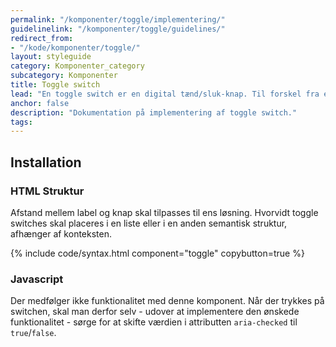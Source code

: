 ```yaml
---
permalink: "/komponenter/toggle/implementering/"
guidelinelink: "/komponenter/toggle/guidelines/"
redirect_from:
- "/kode/komponenter/toggle/"
layout: styleguide
category: Komponenter_category
subcategory: Komponenter
title: Toggle switch
lead: "En toggle switch er en digital tænd/sluk-knap. Til forskel fra en radioknap eller tjekboks træder valget i kraft i det øjeblik brugerne interagerer med komponenten."
anchor: false
description: "Dokumentation på implementering af toggle switch."
tags: 
---
```


## Installation

### HTML Struktur

Afstand mellem label og knap skal tilpasses til ens løsning. Hvorvidt toggle switches skal placeres i en liste eller i en anden semantisk struktur, afhænger af konteksten.

{% include code/syntax.html component="toggle" copybutton=true %}

### Javascript

Der medfølger ikke funktionalitet med denne komponent. Når der trykkes på switchen, skal man derfor selv - udover at implementere den ønskede funktionalitet - sørge for at skifte værdien i attributten `aria-checked` til `true`/`false`.